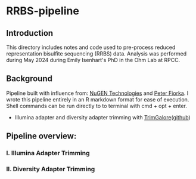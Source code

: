 # RRBS-pipeline

## Introduction
This directory includes notes and code used to pre-process reduced representation bisulfite sequencing (RRBS) data. Analysis was performed during May 2024 during Emily Isenhart's PhD in the Ohm Lab at RPCC. 

## Background 
Pipeline built with influence from: [NuGEN Technologies](https://github.com/nugentechnologies/NuMetRRBS) and [Peter Fiorka](https://github.com/pfiorica/PDX_RRBS_Processing). I wrote this pipeline entirely in an R markdown format for ease of execution. Shell commands can be run directly to to terminal with cmd + opt + enter. 

* Illumina adapter and diversity adapter trimming with [TrimGalore](https://www.bioinformatics.babraham.ac.uk/projects/trim_galore/)([github](https://github.com/FelixKrueger/TrimGalore))

## Pipeline overview: 

### I. Illumina Adapter Trimming 


### II. Diversity Adapter Trimming 
